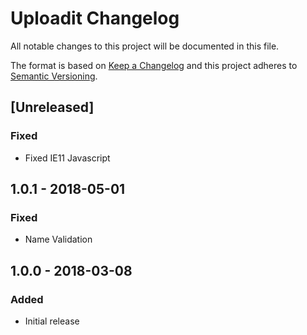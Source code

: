 # Uploadit Changelog

All notable changes to this project will be documented in this file.

The format is based on [Keep a Changelog](http://keepachangelog.com/) and this project adheres to [Semantic Versioning](http://semver.org/).

## [Unreleased]

### Fixed

*   Fixed IE11 Javascript

## 1.0.1 - 2018-05-01

### Fixed

*   Name Validation

## 1.0.0 - 2018-03-08

### Added

*   Initial release
